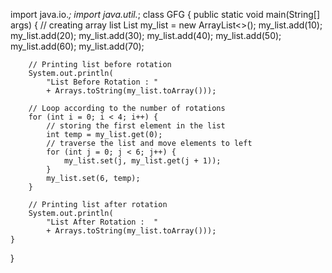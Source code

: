 import java.io.*;
import java.util.*;
class GFG {
    public static void main(String[] args)
    {
        // creating array list
        List<Integer> my_list = new ArrayList<>();
        my_list.add(10);
        my_list.add(20);
        my_list.add(30);
        my_list.add(40);
        my_list.add(50);
        my_list.add(60);
        my_list.add(70);
  
        // Printing list before rotation
        System.out.println(
            "List Before Rotation : "
            + Arrays.toString(my_list.toArray()));
  
        // Loop according to the number of rotations
        for (int i = 0; i < 4; i++) {
            // storing the first element in the list
            int temp = my_list.get(0);
            // traverse the list and move elements to left
            for (int j = 0; j < 6; j++) {
                my_list.set(j, my_list.get(j + 1));
            }
            my_list.set(6, temp);
        }
  
        // Printing list after rotation
        System.out.println(
            "List After Rotation :  "
            + Arrays.toString(my_list.toArray()));
    }
}